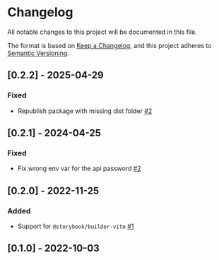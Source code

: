 # Changelog

All notable changes to this project will be documented in this file.

The format is based on [Keep a Changelog](https://keepachangelog.com/en/1.0.0/),
and this project adheres to [Semantic Versioning](https://semver.org/spec/v2.0.0.html).

## [0.2.2] - 2025-04-29

### Fixed

- Republish package with missing dist folder [#2](https://github.com/philip-hartmann/storybook-typo3fluid/issues/3)

## [0.2.1] - 2024-04-25

### Fixed

- Fix wrong env var for the api password [#2](https://github.com/philip-hartmann/storybook-typo3fluid/issues/2)

## [0.2.0] - 2022-11-25

### Added

- Support for `@storybook/builder-vite` [#1](https://github.com/philip-hartmann/storybook-typo3fluid/issues/1)

## [0.1.0] - 2022-10-03